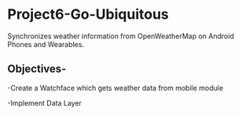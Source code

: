 Project6-Go-Ubiquitous
===================================

Synchronizes weather information from OpenWeatherMap on Android Phones and Wearables.

Objectives-
--------------

-Create a Watchface which gets weather data from mobile module         

-Implement Data Layer
